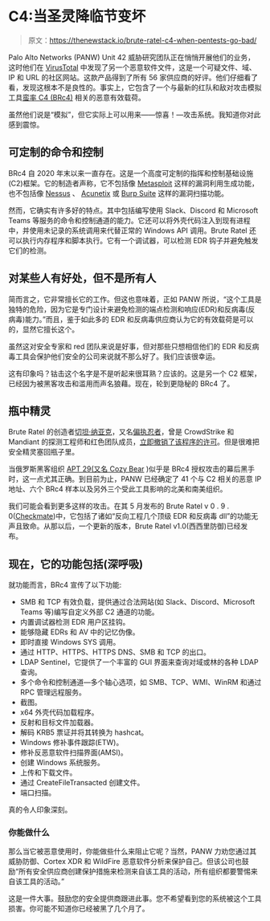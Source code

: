 # C4:当圣灵降临节变坏

> 原文：<https://thenewstack.io/brute-ratel-c4-when-pentests-go-bad/>

Palo Alto Networks (PANW) Unit 42 威胁研究团队正在悄悄开展他们的业务，这时他们在 [VirusTotal](https://www.virustotal.com/gui/home/upload) 中发现了另一个恶意软件文件，这是一个可疑文件、域、IP 和 URL 的社区网站。这款产品得到了所有 56 家供应商的好评。他们仔细看了看，发现这根本不是良性的。事实上，它包含了一个与最新的红队和敌对攻击模拟工具[蛮率 C4 (BRc4)](https://bruteratel.com/) 相关的恶意有效载荷。

虽然他们说是“模拟”，但它实际上可以用来——惊喜！—攻击系统。我知道你对此感到震惊。

## 可定制的命令和控制

BRc4 自 2020 年末以来一直存在。这是一个高度可定制的指挥和控制基础设施(C2)框架。它的制造者声称，它不包括像 [Metasploit](https://www.metasploit.com/) 这样的漏洞利用生成功能，也不包括像 [Nessus](https://www.tenable.com/products/nessus) 、 [Acunetix](https://www.acunetix.com/) 或 [Burp Suite](https://portswigger.net/burp) 这样的漏洞扫描功能。

然而，它确实有许多好的特点。其中包括编写使用 Slack、Discord 和 Microsoft Teams 等服务的命令和控制通道的能力。它还可以将外壳代码注入到现有进程中，并使用未记录的系统调用来代替正常的 Windows API 调用。Brute Ratel 还可以执行内存程序和脚本执行。它有一个调试器，可以检测 EDR 钩子并避免触发它们的检测。

## 对某些人有好处，但不是所有人

简而言之，它非常擅长它的工作。但这也意味着，正如 PANW 所说，“这个工具是独特的危险，因为它是专门设计来避免检测的端点检测和响应(EDR)和反病毒(反病毒)能力。”而且，鉴于如此多的 EDR 和反病毒供应商认为它的有效载荷是可以的，显然它擅长这个。

虽然这对安全专家和 red 团队来说是好事，但对那些只想相信他们的 EDR 和反病毒工具会保护他们安全的公司来说就不那么好了。我们应该很幸运。

这有印象吗？钴击这个名字是不是听起来很耳熟？应该的。这是另一个 C2 框架，已经因为被黑客攻击和滥用而声名狼藉。现在，轮到更隐秘的 BRc4 了。

## 瓶中精灵

Brute Ratel 的创造者[切坦·纳亚克](https://0xdarkvortex.dev/about/)，又名[偏执忍者](https://twitter.com/NinjaParanoid)，曾是 CrowdStrike 和 Mandiant 的探测工程师和红色团队成员，[立即撤销了该程序的许可](https://twitter.com/NinjaParanoid/status/1544744698753204225)。但是很难把安全精灵塞回瓶子里。

当俄罗斯黑客组织 [APT 29(又名 Cozy Bear](https://www.bleepingcomputer.com/tag/apt29/) )似乎是 BRc4 授权攻击的幕后黑手时，这一点尤其正确。到目前为止，PANW 已经确定了 41 个与 C2 相关的恶意 IP 地址、六个 BRc4 样本以及另外三个受此工具影响的北美和南美组织。

我们可能会看到更多这样的攻击。在其 5 月发布的 Brute Ratel v 0 . 9 . 0([Checkmate](https://bruteratel.com/release/2022/01/24/Release-Checkmate/))中，它包括了诸如“反向工程几个顶级 EDR 和反病毒 dll”的功能无声且致命。从那以后，一个更新的版本，Brute Ratel v1.0(西西里防御)已经发布。

## 现在，它的功能包括(深呼吸)

就功能而言，BRc4 宣传了以下功能:

*   SMB 和 TCP 有效负载，提供通过合法网站(如 Slack、Discord、Microsoft Teams 等)编写自定义外部 C2 通道的功能。
*   内置调试器检测 EDR 用户区挂钩。
*   能够隐藏 EDRs 和 AV 中的记忆伪像。
*   即时直接 Windows SYS 调用。
*   通过 HTTP、HTTPS、HTTPS DNS、SMB 和 TCP 的出口。
*   LDAP Sentinel，它提供了一个丰富的 GUI 界面来查询对域或林的各种 LDAP 查询。
*   多个命令和控制通道—多个轴心选项，如 SMB、TCP、WMI、WinRM 和通过 RPC 管理远程服务。
*   截图。
*   x64 外壳代码加载程序。
*   反射和目标文件加载器。
*   解码 KRB5 票证并将其转换为 hashcat。
*   Windows 修补事件跟踪(ETW)。
*   修补反恶意软件扫描界面(AMSI)。
*   创建 Windows 系统服务。
*   上传和下载文件。
*   通过 CreateFileTransacted 创建文件。
*   端口扫描。

真的令人印象深刻。

### 你能做什么

那么当它被恶意使用时，你能做些什么来阻止它呢？当然，PANW 力劝您通过其威胁防御、Cortex XDR 和 WildFire 恶意软件分析来保护自己。但该公司也鼓励“所有安全供应商创建保护措施来检测来自该工具的活动，所有组织都要警惕来自该工具的活动。”

这是一件大事。鼓励您的安全提供商跟进此事。您不希望看到您的系统被这个工具损害。你可能不知道你已经被黑了几个月了。

<svg xmlns:xlink="http://www.w3.org/1999/xlink" viewBox="0 0 68 31" version="1.1"><title>Group</title> <desc>Created with Sketch.</desc></svg>